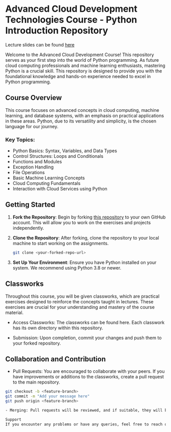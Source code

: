 # Advanced Cloud Development Technologies Course - Python Introduction Repository

Lecture slides can be found [here](https://)

Welcome to the Advanced Cloud Development Course! This repository serves as your first step into the world of Python programming. As future cloud computing professionals and machine learning enthusiasts, mastering Python is a crucial skill. This repository is designed to provide you with the foundational knowledge and hands-on experience needed to excel in Python programming.

## Course Overview

This course focuses on advanced concepts in cloud computing, machine learning, and database systems, with an emphasis on practical applications in these areas. Python, due to its versatility and simplicity, is the chosen language for our journey.

### Key Topics:
- Python Basics: Syntax, Variables, and Data Types
- Control Structures: Loops and Conditionals
- Functions and Modules
- Exception Handling
- File Operations
- Basic Machine Learning Concepts
- Cloud Computing Fundamentals
- Interaction with Cloud Services using Python

## Getting Started

1. **Fork the Repository**: Begin by forking [this repository](https://github.com/exponentialR/AdvancedCLoudDev.git) to your own GitHub account. This will allow you to work on the exercises and projects independently.

2. **Clone the Repository**: After forking, clone the repository to your local machine to start working on the assignments.

   ```bash
   git clone <your-forked-repo-url>

3. **Set Up Your Environment**: Ensure you have Python installed on your system. We recommend using Python 3.8 or newer.

## Classworks
Throughout this course, you will be given classworks, which are practical exercises designed to reinforce the concepts taught in lectures. These exercises are crucial for your understanding and mastery of the course material.

- Access Classworks: The classworks can be found here. Each classwork has its own directory within this repository.

- Submission: Upon completion, commit your changes and push them to your forked repository.

## Collaboration and Contribution
- Pull Requests: You are encouraged to collaborate with your peers. If you have improvements or additions to the classworks, create a pull request to the main repository.

```bash
git checkout -b <feature-branch>
git commit -m "Add your message here"
git push origin <feature-branch>

- Merging: Pull requests will be reviewed, and if suitable, they will be merged into the main repository. This is a great way to contribute to the learning process of the entire class.

Support
If you encounter any problems or have any queries, feel free to reach out. I am here to help you on your learning journey. You've got my college email.

